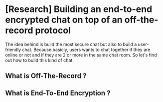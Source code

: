 # [Research] Building an end-to-end encrypted chat on top of an off-the-record protocol
The idea behind is build the most secure chat but also to build a user-friendly chat. Because basicly, users wants to chat together if they are online or not and if they are 2 or more in the same chat room. So let's find out how to build this kind of chat.

## What is Off-The-Record ?
## What is End-To-End Encryption ?

